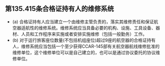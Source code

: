 ## 第135.415条合格证持有人的维修系统

- (a) 合格证持有人应当建立一个由维修主管负责的，落实其维修责任和保证航空器适航性的维修系统。维修系统应当具备必要的机构、设施、工具设备、器材、人员和工作程序来实施或者安排实施维修（包括一般勤务）工作。
- (b) 对于运行旅客座位数量(不包括机组座位)超过9座的航空器的合格证持有人，维修系统应当包括一个至少获得CCAR-145部有关航空器航线维修批准的维修单位，这个维修单位可以是自己建立的，也可以是通过协议委托的协议维修单位。